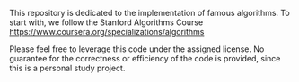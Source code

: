 This repository is dedicated to the implementation of famous algorithms.
To start with, we follow the Stanford Algorithms Course https://www.coursera.org/specializations/algorithms

Please feel free to leverage this code under the assigned license.
No guarantee for the correctness or efficiency of the code is provided, since this is a personal study project.
